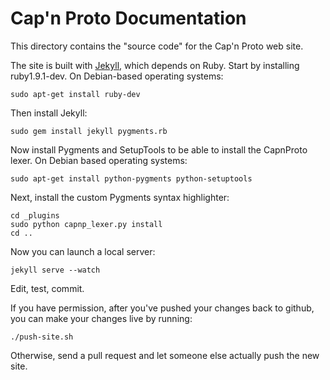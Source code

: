 # Cap'n Proto Documentation

This directory contains the "source code" for the Cap'n Proto web site.

The site is built with [Jekyll](http://jekyllrb.com/), which depends on Ruby. 
Start by installing ruby1.9.1-dev. On Debian-based operating systems:

    sudo apt-get install ruby-dev

Then install Jekyll:

    sudo gem install jekyll pygments.rb

Now install Pygments and SetupTools to be able to install the CapnProto lexer.
On Debian based operating systems:

    sudo apt-get install python-pygments python-setuptools

Next, install the custom Pygments syntax highlighter:

    cd _plugins
    sudo python capnp_lexer.py install
    cd ..

Now you can launch a local server:

    jekyll serve --watch

Edit, test, commit.

If you have permission, after you've pushed your changes back to github, you can make your changes live by running:

    ./push-site.sh

Otherwise, send a pull request and let someone else actually push the new site.
